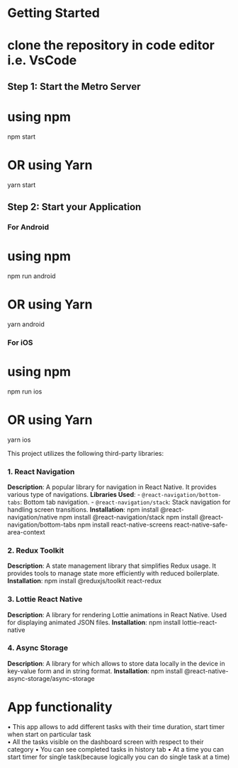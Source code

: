 
# Getting Started

# clone the repository in code editor i.e. VsCode

## Step 1: Start the Metro Server

# using npm
npm start

# OR using Yarn
yarn start

## Step 2: Start your Application

### For Android

# using npm
npm run android

# OR using Yarn
yarn android

### For iOS

# using npm
npm run ios

# OR using Yarn
yarn ios


This project utilizes the following third-party libraries:

### 1. React Navigation
   **Description**: A popular library for navigation in React Native. It provides various type of navigations.
   **Libraries Used**:
     - `@react-navigation/bottom-tabs`: Bottom tab navigation.
     - `@react-navigation/stack`: Stack navigation for handling screen transitions.
   **Installation**: 
     npm install @react-navigation/native
     npm install @react-navigation/stack
     npm install @react-navigation/bottom-tabs
     npm install react-native-screens react-native-safe-area-context

### 2. Redux Toolkit
   **Description**: A state management library that simplifies Redux usage. It provides tools to manage state more efficiently with reduced boilerplate.
   **Installation**:
     npm install @reduxjs/toolkit react-redux

### 3. Lottie React Native
   **Description**: A library for rendering Lottie animations in React Native. Used for displaying animated JSON files.
   **Installation**:
     npm install lottie-react-native

### 4. Async Storage
  **Description**: A library for which allows to store data locally in the device in key-value form and in string format.
  **Installation**:
    npm install @react-native-async-storage/async-storage


# App functionality
 • This app allows to add different tasks with their time duration, start timer when start on particular task  
 • All the tasks visible on the dashboard screen with respect to their category
 • You can see completed tasks in history tab
 • At a time you can start timer for single task(because logically you can do single task at a time)

